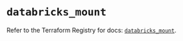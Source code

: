 # `databricks_mount`

Refer to the Terraform Registry for docs: [`databricks_mount`](https://registry.terraform.io/providers/databricks/databricks/1.62.0/docs/resources/mount).
